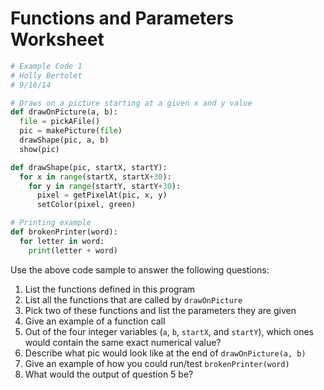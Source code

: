 # Functions and Parameters Worksheet

```python
# Example Code 1
# Holly Bertolet 
# 9/16/14

# Draws on a picture starting at a given x and y value
def drawOnPicture(a, b):
  file = pickAFile()
  pic = makePicture(file) 
  drawShape(pic, a, b)
  show(pic)

def drawShape(pic, startX, startY):
  for x in range(startX, startX+30):
    for y in range(startY, startY+30):
      pixel = getPixelAt(pic, x, y)
      setColor(pixel, green)

# Printing example
def brokenPrinter(word):
  for letter in word:
    print(letter + word)
```

Use the above code sample to answer the following questions: 

1. List the functions defined in this program
2. List all the functions that are called by `drawOnPicture`
3. Pick two of these functions and list the parameters they are given
4. Give an example of a function call
5. Out of the four integer variables (`a`, `b`, `startX`, and `startY`), which ones would contain the same exact numerical value?
6. Describe what pic would look like at the end of `drawOnPicture(a, b)`
7. Give an example of how you could run/test `brokenPrinter(word)`
8. What would the output of question 5 be?
